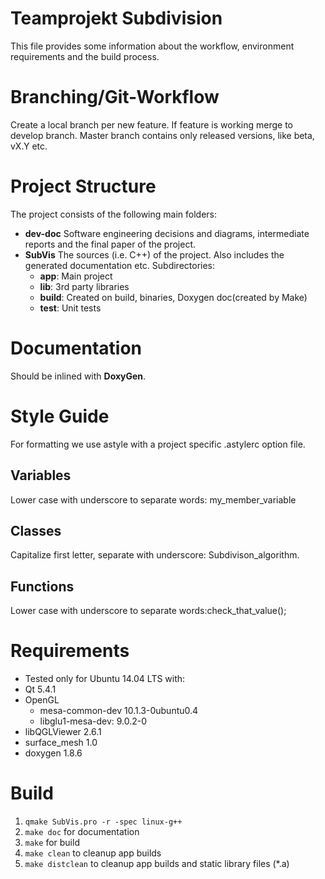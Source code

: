 # Teamprojekt Subdivision

This file provides some information about the workflow, environment requirements and the build process.

# Branching/Git-Workflow

Create a local branch per new feature. If feature is working merge to develop branch. Master branch contains only released versions, like beta, vX.Y etc.

# Project Structure

The project consists of the following main folders:

- **dev-doc** Software engineering decisions and diagrams, intermediate reports and the final paper of the project.
- **SubVis** The sources (i.e. C++) of the project. Also includes the generated documentation etc. Subdirectories:
  - **app**: Main project
  - **lib**: 3rd party libraries
  - **build**: Created on build, binaries, Doxygen doc(created by Make)
  - **test**: Unit tests

# Documentation

Should be inlined with **DoxyGen**.

# Style Guide

For formatting we use astyle with a project specific .astylerc option file.

## Variables

Lower case with underscore to separate words: my_member_variable

## Classes

Capitalize first letter, separate with underscore: Subdivison_algorithm.

## Functions

Lower case with underscore to separate words:check_that_value();

# Requirements

- Tested only for Ubuntu 14.04 LTS with:
- Qt 5.4.1
- OpenGL 
    - mesa-common-dev 10.1.3-0ubuntu0.4
    - libglu1-mesa-dev: 9.0.2-0
- libQGLViewer 2.6.1
- surface_mesh 1.0
- doxygen 1.8.6


# Build

1. `qmake SubVis.pro -r -spec linux-g++`
2. `make doc` for documentation 
3. `make` for build
4. `make clean` to cleanup app builds
5. `make distclean` to cleanup app builds and static library files (*.a)

